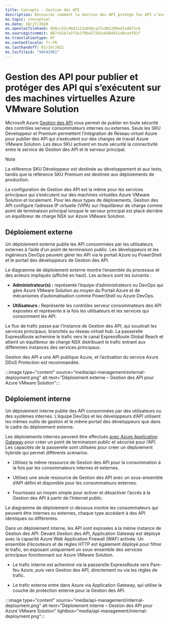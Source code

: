 ```yaml
---
title: Concepts - Gestion des API
description: Découvrez comment la Gestion des API protège les API s’exécutant sur des machines virtuelles Azure VMware Solution.
ms.topic: conceptual
ms.date: 10/27/2020
ms.openlocfilehash: 958cc52c48d1121a69dca2fc901289ad1ed671cb
ms.sourcegitcommit: 867cb1b7a1f3a1f0b427282c648d411d0ca4f81f
ms.translationtype: HT
ms.contentlocale: fr-FR
ms.lasthandoff: 03/19/2021
ms.locfileid: "94541961"
---
```

# <a name="api-management-to-publish-and-protect-apis-running-on-azure-vmware-solution-based-vms"></a>Gestion des API pour publier et protéger des API qui s’exécutent sur des machines virtuelles Azure VMware Solution

Microsoft Azure [Gestion des API](https://azure.microsoft.com/services/api-management/) vous permet de publier en toute sécurité des contrôles serveur consommateurs internes ou externes.  Seuls les SKU Développeur et Premium permettent l’intégration de Réseau virtuel Azure pour publier des API qui s’exécutent sur des charges de travail Azure VMware Solution.  Les deux SKU activent en toute sécurité la connectivité entre le service de Gestion des API et le serveur principal. 

>[!NOTE]
>La référence SKU Développeur est destinée au développement et aux tests, tandis que la référence SKU Premium est destinée aux déploiements de production.

La configuration de Gestion des API est la même pour les services principaux qui s’exécutent sur des machines virtuelles Azure VMware Solution et localement. Pour les deux types de déploiements, Gestion des API configure l’adresse IP virtuelle (VIPA) sur l’équilibreur de charge comme point de terminaison principal lorsque le serveur principal est placé derrière un équilibreur de charge NSX sur Azure VMware Solution. 


## <a name="external-deployment"></a>Déploiement externe

Un déploiement externe publie les API consommées par les utilisateurs externes à l’aide d’un point de terminaison public. Les développeurs et les ingénieurs DevOps peuvent gérer les API via le portail Azure ou PowerShell et le portail des développeurs de Gestion des API.

Le diagramme de déploiement externe montre l’ensemble du processus et des acteurs impliqués (affiché en haut). Les acteurs sont les suivants :

- **Administrateur(s) :** représente l’équipe d’administrateurs ou DevOps qui gère Azure VMware Solution au moyen du Portail Azure et de mécanismes d’automatisation comme PowerShell ou Azure DevOps.

- **Utilisateurs :**  Représente les contrôles serveur consommateurs des API exposées et représente à la fois les utilisateurs et les services qui consomment les API.

Le flux de trafic passe par l’instance de Gestion des API, qui soustrait les services principaux, branchés au réseau virtuel hub. La passerelle ExpressRoute achemine le trafic vers le canal ExpressRoute Global Reach et atteint un équilibreur de charge NSX distribuant le trafic entrant aux différentes instances des services principaux.

Gestion des API a une API publique Azure, et l’activation du service Azure DDoS Protection est recommandée. 

:::image type="content" source="media/api-management/external-deployment.png" alt-text="Déploiement externe – Gestion des API pour Azure VMware Solution":::


## <a name="internal-deployment"></a>Déploiement interne

Un déploiement interne publie des API consommées par des utilisateurs ou des systèmes internes. L’équipe DevOps et les développeurs d’API utilisent les mêmes outils de gestion et le même portail des développeurs que dans le cadre du déploiement externe.

Les déploiements internes peuvent être effectués [avec Azure Application Gateway](../api-management/api-management-howto-integrate-internal-vnet-appgateway.md) pour créer un point de terminaison public et sécurisé pour l’API.  Les capacités de la passerelle sont utilisées pour créer un déploiement hybride qui permet différents scénarios.  

* Utilisez la même ressource de Gestion des API pour la consommation à la fois par les consommateurs internes et externes.

* Utilisez une seule ressource de Gestion des API avec un sous-ensemble d’API défini et disponible pour les consommateurs externes.

* Fournissez un moyen simple pour activer et désactiver l’accès à la Gestion des API à partir de l’Internet public.

Le diagramme de déploiement ci-dessous montre les consommateurs qui peuvent être internes ou externes, chaque type accédant à des API identiques ou différentes.

Dans un déploiement interne, les API sont exposées à la même instance de Gestion des API. Devant Gestion des API, Application Gateway est déployé avec la capacité Azure Web Application Firewall (WAF) activée. Un ensemble d’écouteurs et de règles HTTP est également déployé pour filtrer le trafic, en exposant uniquement un sous-ensemble des services principaux fonctionnant sur Azure VMware Solution.


* Le trafic interne est acheminé via la passerelle ExpressRoute vers Pare-feu Azure, puis vers Gestion des API, directement ou via les règles de trafic.   

* Le trafic externe entre dans Azure via Application Gateway, qui utilise la couche de protection externe pour la Gestion des API.


:::image type="content" source="media/api-management/internal-deployment.png" alt-text="Déploiement interne – Gestion des API pour Azure VMware Solution" lightbox="media/api-management/internal-deployment.png":::